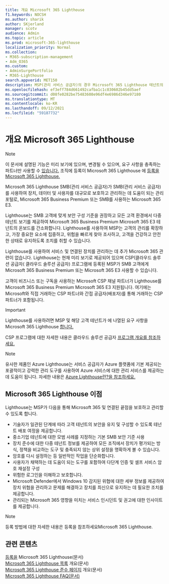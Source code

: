 ```yaml
---
title: 개요 Microsoft 365 Lighthouse
f1.keywords: NOCSH
ms.author: sharik
author: SKjerland
manager: scotv
audience: Admin
ms.topic: article
ms.prod: microsoft-365-lighthouse
localization_priority: Normal
ms.collection:
- M365-subscription-management
- Adm_O365
ms.custom:
- AdminSurgePortfolio
- M365-Lighthouse
search.appverid: MET150
description: MSP(관리 서비스 공급자)의 경우 Microsoft 365 Lighthouse 테넌트의 보안을 유지 및 관리하는 데 도움이 되는 방법을 배워야 합니다.
ms.openlocfilehash: ef3eff784d661492cafba1c1c030602b45dd5aef
ms.sourcegitcommit: d08fe0282be75483608e96df4e6986d346e97180
ms.translationtype: MT
ms.contentlocale: ko-KR
ms.lasthandoff: 09/12/2021
ms.locfileid: "59187732"
---
```

# <a name="overview-of-microsoft-365-lighthouse"></a>개요 Microsoft 365 Lighthouse

> [!NOTE]
> 이 문서에 설명된 기능은 미리 보기에 있으며, 변경될 수 있으며, 요구 사항을 충족하는 파트너만 사용할 수 [있습니다.](m365-lighthouse-requirements.md) 조직에 등록이 Microsoft 365 Lighthouse 에 [등록을 Microsoft 365 Lighthouse.](m365-lighthouse-sign-up.md)

Microsoft 365 Lighthouse SMB(관리 서비스 공급자)가 SMB(관리 서비스 공급자)를 사용하여 장치, 데이터 및 사용자를 대규모로 보호하고 관리하는 데 도움이 되는 관리 포털로, Microsoft 365 Business Premium 또는 SMB를 사용하는 Microsoft 365 E3. 

Lighthouse는 SMB 고객에 맞게 보안 구성 기준을 권장하고 모든 고객 환경에서 다중 테넌트 보기를 제공하여 Microsoft 365 Business Premium Microsoft 365 E3 테넌트의 온보드를 간소화합니다. Lighthouse를 사용하여 MSP는 고객의 관리를 확장하고, 가장 중요한 요소에 집중하고, 위험을 빠르게 찾아 조사하고, 고객을 건강하고 안전한 상태로 유지하도록 조치를 취할 수 있습니다.

Lighthouse를 사용하여 서비스 및 연결된 장치를 관리하는 데 추가 Microsoft 365 관련이 없습니다. Lighthouse는 현재 미리 보기로 제공되어 있으며 CSP(클라우드 솔루션 공급자( 클라우드 솔루션 공급자) 프로그램에 등록된 MSP가 SMB 고객에게 Microsoft 365 Business Premium 또는 Microsoft 365 E3 사용할 수 있습니다.

고객이 비즈니스 또는 구독을 사용하는 Microsoft CSP 채널 파트너가 Lighthouse를 Microsoft 365 Business Premium Microsoft 365 E3 지원됩니다. 여기에는 Microsoft와 직접 거래하는 CSP 파트너와 간접 공급자(배포자)를 통해 거래하는 CSP 파트너가 포함됩니다. 

> [!IMPORTANT] 
> Lighthouse를 사용하려면 MSP 및 해당 고객 테넌트가 에 나열된 요구 사항을 Microsoft 365 Lighthouse [합니다.](m365-lighthouse-requirements.md)     

CSP 프로그램에 대한 자세한 내용은 클라우드 솔루션 공급자 [프로그램 개요를 참조하세요.](/partner-center/csp-overview)

> [!NOTE]  
> 유사한 제품인 Azure Lighthouse는 서비스 공급자가 Azure 플랫폼에 기본 제공되는 포괄적이고 강력한 관리 도구를 사용하여 Azure 서비스에 대한 관리 서비스를 제공하는 데 도움이 됩니다. 자세한 내용은 [Azure Lighthouse란?을 참조하세요.](/azure/lighthouse/overview)   

## <a name="microsoft-365-lighthouse-benefits"></a>Microsoft 365 Lighthouse 이점

Lighthouse는 MSP가 다음을 통해 Microsoft 365 및 연결된 끝점을 보호하고 관리할 수 있도록 합니다.

- 기술자가 일관된 단계에 따라 고객 테넌트의 보안을 유지 및 구성할 수 있도록 테넌트 배포 여정을 제공합니다. 
- 중소기업 테넌트에 대한 모범 사례를 지정하는 기본 SMB 보안 기준 사용 
- 장치 준수에 대한 다중 테넌트 정보를 제공하여 모든 조직에서 장치가 평가되는 방식, 정책을 비교하는 도구 및 충족되지 않는 상위 설정을 명확하게 볼 수 있습니다. 
- 암호를 다시 설정하는 등 일반적인 작업을 단순화합니다.
- 사용자가 채택하는 데 도움이 되는 도구를 포함하여 다단계 인증 및 셀프 서비스 암호 재설정 구성 
- 위험한 로그인을 이해하고 보호합니다.
- Microsoft Defender에서 Windows 10 감지된 위협에 대한 세부 정보를 제공하여 장치 위협을 관리하고 문제를 해결하고 장치를 최신으로 유지하는 데 필요한 조치를 제공합니다.
- 관리되는 Microsoft 365 영향을 미치는 서비스 인시던트 및 권고에 대한 인사이트를 제공합니다.

> [!NOTE] 
> 등록 방법에 대한 자세한 내용은 [](m365-lighthouse-sign-up.md)등록을 참조하세요Microsoft 365 Lighthouse.

## <a name="related-content"></a>관련 콘텐츠

[등록을](m365-lighthouse-sign-up.md) Microsoft 365 Lighthouse(문서)\
[Microsoft 365 Lighthouse 목록](m365-lighthouse-tenant-list-overview.md) 개요(문서)\
[Microsoft 365 Lighthouse 준수 페이지](m365-lighthouse-device-compliance-page-overview.md) 개요(문서)\
[Microsoft 365 Lighthouse FAQ(문서)](m365-lighthouse-faq.yml)